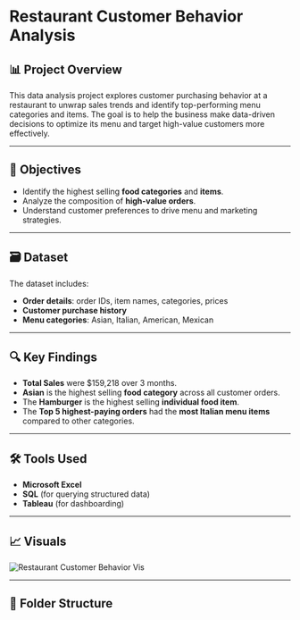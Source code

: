 # Restaurant Customer Behavior Analysis

## 📊 Project Overview

This data analysis project explores customer purchasing behavior at a restaurant to unwrap sales trends and identify top-performing menu categories and items. The goal is to help the business make data-driven decisions to optimize its menu and target high-value customers more effectively.

---

## 🎯 Objectives

- Identify the highest selling **food categories** and **items**.
- Analyze the composition of **high-value orders**.
- Understand customer preferences to drive menu and marketing strategies.

---

## 🗃️ Dataset

The dataset includes:
- **Order details**: order IDs, item names, categories, prices
- **Customer purchase history**
- **Menu categories**: Asian, Italian, American, Mexican

---

## 🔍 Key Findings

- **Total Sales** were $159,218 over 3 months.
-  **Asian** is the highest selling **food category** across all customer orders.
- The **Hamburger** is the highest selling **individual food item**.
- The **Top 5 highest-paying orders** had the **most Italian menu items** compared to other categories.

---

## 🛠️ Tools Used
- **Microsoft Excel**
- **SQL** (for querying structured data)
- **Tableau** (for dashboarding)

---

## 📈 Visuals
![Restaurant Customer Behavior Vis](https://github.com/user-attachments/assets/7a5583e8-884b-4f9e-850c-cff8cd4f1c83)


---

## 📁 Folder Structure


